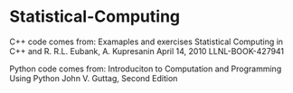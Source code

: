 # Statistical-Computing

C++ code comes from:
  Examaples and exercises Statistical Computing in C++ and R.
  R.L. Eubank, A. Kupresanin
  April 14, 2010
  LLNL-BOOK-427941
 
Python code comes from:
  Introduciton to Computation and Programming Using Python
  John V. Guttag, Second Edition
